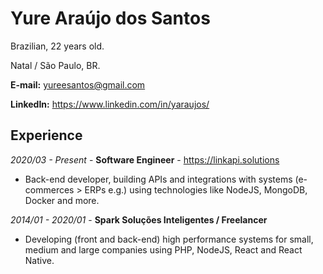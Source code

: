 # Yure Araújo dos Santos
Brazilian, 22 years old.

Natal / São Paulo, BR.

**E-mail:** [yureesantos@gmail.com](mailto:yureesantos@gmail.com)

**LinkedIn:** https://www.linkedin.com/in/yaraujos/

## Experience

*2020/03 - Present* - **Software Engineer** - https://linkapi.solutions
* Back-end developer, building APIs and integrations with systems (e-commerces > ERPs e.g.) using technologies like NodeJS, MongoDB, Docker and more.

*2014/01 - 2020/01* - **Spark Soluções Inteligentes / Freelancer**
* Developing (front and back-end) high performance systems for small, medium and large companies using PHP, NodeJS, React and React Native.
